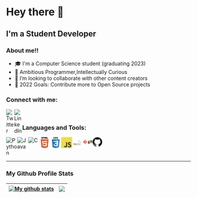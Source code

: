 # Hey there 👋

## I'm a Student Developer

 ### About me!!
- 🎓 I'm a Computer Science student (graduating 2023)
- 🌱 Ambitious Programmer,Intellectually Curious
- 👯 I’m looking to collaborate with other content creators
- 🥅 2022 Goals: Contribute more to Open Source projects


### Connect with me:

[<img align="left" alt="Twitter" width="22px" src="https://cdn.jsdelivr.net/npm/simple-icons@v3/icons/twitter.svg" />][twitter]
[<img align="left" alt="LinkedIn" width="22px" src="https://cdn.jsdelivr.net/npm/simple-icons@v3/icons/linkedin.svg" />][linkedin]


<br />

### Languages and Tools:

<img align="left" alt="Python" width="30px" src="https://user-images.githubusercontent.com/64091576/113855672-f2059f80-97bd-11eb-831d-277a6580da13.png" />
<img align="left" alt="Java" width="30px" src="https://user-images.githubusercontent.com/64091576/113856621-23329f80-97bf-11eb-9950-562b0020309c.png" />
<img align="left" alt="C" width="30px" src="https://user-images.githubusercontent.com/64091576/113856633-27f75380-97bf-11eb-945a-52befb50e340.jpg" />
<img align="left" alt="HTML5" width="30px" src="https://raw.githubusercontent.com/github/explore/80688e429a7d4ef2fca1e82350fe8e3517d3494d/topics/html/html.png" />
<img align="left" alt="CSS3" width="30px" src="https://raw.githubusercontent.com/github/explore/80688e429a7d4ef2fca1e82350fe8e3517d3494d/topics/css/css.png" />
<img align="left" alt="JavaScript" width="30px" src="https://raw.githubusercontent.com/github/explore/80688e429a7d4ef2fca1e82350fe8e3517d3494d/topics/javascript/javascript.png" />
<img align="left" alt="MySQL" width="30px" src="https://raw.githubusercontent.com/github/explore/80688e429a7d4ef2fca1e82350fe8e3517d3494d/topics/mysql/mysql.png" />
<img align="left" alt="Git" width="26px" src="https://raw.githubusercontent.com/github/explore/80688e429a7d4ef2fca1e82350fe8e3517d3494d/topics/git/git.png" />
<img align="left" alt="GitHub" width="26px" src="https://raw.githubusercontent.com/github/explore/78df643247d429f6cc873026c0622819ad797942/topics/github/github.png" />

<br />
<br />
<br />

---
### My Github Profile Stats
| <a href="https://github.com/poojamothi/github-readme-stats"><img align="center" src="https://github-readme-stats.vercel.app/api?username=poojamothi&show_icons=true&include_all_commits=true&theme=buefy&hide_border=true" alt="My github stats" /></a> | <a href="https://github.com/poojamothi/github-readme-stats"><img align="center" src="https://github-readme-stats.vercel.app/api/top-langs/?username=poojamothi&layout=compact&theme=buefy&hide_border=true" /></a> |
| ------------- | ------------- |



[twitter]: https://twitter.com/MothiPooja?s=08
[linkedin]: https://www.linkedin.com/in/pooja-mothi-2650721ab/
